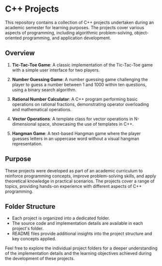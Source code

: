 # C++ Projects

This repository contains a collection of C++ projects undertaken during an academic semester for learning purposes. The projects cover various aspects of programming, including algorithmic problem-solving, object-oriented programming, and application development.

## Overview

1. **Tic-Tac-Toe Game**: A classic implementation of the Tic-Tac-Toe game with a simple user interface for two players.

2. **Number Guessing Game**: A number guessing game challenging the player to guess a number between 1 and 1000 within ten questions, using a binary search algorithm.

3. **Rational Number Calculator**: A C++ program performing basic operations on rational fractions, demonstrating operator overloading and mathematical operations.

4. **Vector Operations**: A template class for vector operations in N-dimensional space, showcasing the use of templates in C++.

5. **Hangman Game**: A text-based Hangman game where the player guesses letters in an uppercase word without a visual hangman representation.

## Purpose

These projects were developed as part of an academic curriculum to reinforce programming concepts, improve problem-solving skills, and apply theoretical knowledge in practical scenarios. The projects cover a range of topics, providing hands-on experience with different aspects of C++ programming.

## Folder Structure

- Each project is organized into a dedicated folder.
- The source code and implementation details are available in each project's folder.
- README files provide additional insights into the project structure and key concepts applied.

Feel free to explore the individual project folders for a deeper understanding of the implementation details and the learning objectives achieved during the development of these projects.
